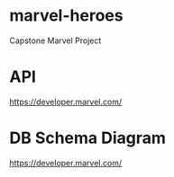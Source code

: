 # marvel-heroes
Capstone Marvel Project

# API

https://developer.marvel.com/ 

# DB Schema Diagram


https://developer.marvel.com/


